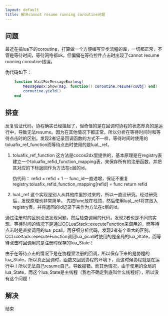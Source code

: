 ```yaml
---
layout: default
title: 解决cannot resume running coroutine问题
---
```


## 问题

最近在搞lua下的coroutine，打算做一个方便编写异步流程的库，一切都正常，不管是等待时间，等待网络都ok，但偏偏在等待控件点击时出现了cannot resume running coroutine错误。

伪代码如下：

```lua
    function WaitForMessageBox(msg)
        MessageBox:Show(msg, function() coroutine.resume(coObj) end)
        coroutine.yield()
    end
```

## 排查

反复验证代码，协程确实已经挂起了，但奇怪的是在回调时协程的状态却真的是运行中，导致无法resume。因为在其他情况下都正常，所以分析在等待时间时和等待点击时的区别。发现2者记录回调函数的方式不一样，等待时间时使用的toluafix_ref_function而等待点击时使用的是luaL_ref。

1. toluafix_ref_function
   这方法是cocos2dx里提供的，基本原理是在registry表建立一个toluafix_refid_function_mapping表，来保存所有的注册函数，并把其对应的下标返回作为方法在c层的id。

   伪代码：
   refid = refid + 1 -- func_id一直递增，保证不重复
   registry.toluafix_refid_function_mapping[refid] = func
   return refid

2. luaL_ref
   这个实现是别人从其他库里抄过来的，所以一直没研究。经过研究后，发现原理也非常简单。
   先把func放在栈顶，然后使用luaL_ref将其放入registry表，并将返回的id记录下来作为方法在c层的id。

通过注册时的区别没法发现问题。然后检查调用的代码。发现2者也是不同的实现。等待时间的情况下是通过CCLuaStack::executeFunction来调用的，而等待点击时是直接调用的lua_pcall。再仔细分析代码，发现2者有个重大的区别。CCLuaStack::executeFunction调用lua_pcall时使用的是全局的lua_State，而等待点击时回调用的是注册时保存的lua_State！

由于在等待点击的情况下是在协程里注册的回调，所以保存下来的是协程的lua_State，所以真正回调时，函数又回到协程的环境下，而这时候协程就是在运行中！所以无法自己resume自己，导致报错。而其他情况，由于使用的全局的lua_State，而这个lua_State是主线程（我也不确定到底叫什么线程好），所以没有这个问题！

## 解决



结束
